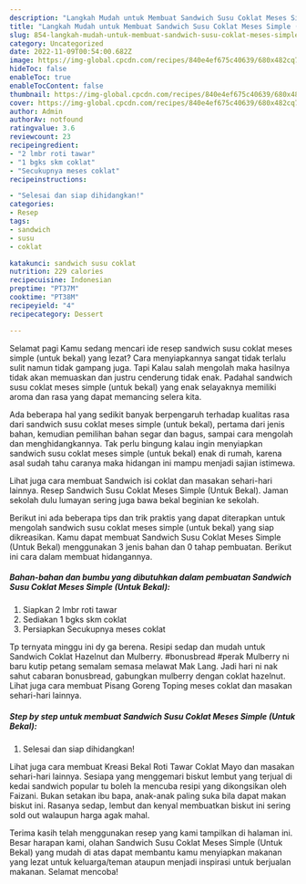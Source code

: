 ```yaml
---
description: "Langkah Mudah untuk Membuat Sandwich Susu Coklat Meses Simple (Untuk Bekal) yang Enak"
title: "Langkah Mudah untuk Membuat Sandwich Susu Coklat Meses Simple (Untuk Bekal) yang Enak"
slug: 854-langkah-mudah-untuk-membuat-sandwich-susu-coklat-meses-simple-untuk-bekal-yang-enak
category: Uncategorized
date: 2022-11-09T00:54:00.682Z
image: https://img-global.cpcdn.com/recipes/840e4ef675c40639/680x482cq70/sandwich-susu-coklat-meses-simple-untuk-bekal-foto-resep-utama.jpg
hideToc: false
enableToc: true
enableTocContent: false
thumbnail: https://img-global.cpcdn.com/recipes/840e4ef675c40639/680x482cq70/sandwich-susu-coklat-meses-simple-untuk-bekal-foto-resep-utama.jpg
cover: https://img-global.cpcdn.com/recipes/840e4ef675c40639/680x482cq70/sandwich-susu-coklat-meses-simple-untuk-bekal-foto-resep-utama.jpg
author: Admin
authorAv: notfound
ratingvalue: 3.6
reviewcount: 23
recipeingredient:
- "2 lmbr roti tawar"
- "1 bgks skm coklat"
- "Secukupnya meses coklat"
recipeinstructions:

- "Selesai dan siap dihidangkan!"
categories:
- Resep
tags:
- sandwich
- susu
- coklat

katakunci: sandwich susu coklat 
nutrition: 229 calories
recipecuisine: Indonesian
preptime: "PT37M"
cooktime: "PT38M"
recipeyield: "4"
recipecategory: Dessert

---
```



Selamat pagi Kamu sedang mencari ide resep sandwich susu coklat meses simple (untuk bekal) yang lezat? Cara menyiapkannya sangat tidak terlalu sulit namun tidak gampang juga. Tapi Kalau salah mengolah maka hasilnya tidak akan memuaskan dan justru cenderung tidak enak. Padahal sandwich susu coklat meses simple (untuk bekal) yang enak selayaknya memiliki aroma dan rasa yang dapat memancing selera kita.


Ada beberapa hal yang sedikit banyak berpengaruh terhadap kualitas rasa dari sandwich susu coklat meses simple (untuk bekal), pertama dari jenis bahan, kemudian pemilihan bahan segar dan bagus, sampai cara mengolah dan menghidangkannya. Tak perlu bingung kalau ingin menyiapkan sandwich susu coklat meses simple (untuk bekal) enak di rumah, karena asal sudah tahu caranya maka hidangan ini mampu menjadi sajian istimewa.

Lihat juga cara membuat Sandwich isi coklat dan masakan sehari-hari lainnya. Resep Sandwich Susu Coklat Meses Simple (Untuk Bekal). Jaman sekolah dulu lumayan sering juga bawa bekal beginian ke sekolah.


Berikut ini ada beberapa tips dan trik praktis yang dapat diterapkan untuk mengolah sandwich susu coklat meses simple (untuk bekal) yang siap dikreasikan. Kamu dapat membuat Sandwich Susu Coklat Meses Simple (Untuk Bekal) menggunakan 3 jenis bahan dan 0 tahap pembuatan. Berikut ini cara dalam membuat hidangannya.

<!--inarticleads1-->

##### Bahan-bahan dan bumbu yang dibutuhkan dalam pembuatan Sandwich Susu Coklat Meses Simple (Untuk Bekal):

1. Siapkan 2 lmbr roti tawar
1. Sediakan 1 bgks skm coklat
1. Persiapkan Secukupnya meses coklat


Tp ternyata minggu ini dy ga berena. Resipi sedap dan mudah untuk Sandwich Coklat Hazelnut dan Mulberry. #bonusbread #perak Mulberry ni baru kutip petang semalam semasa melawat Mak Lang. Jadi hari ni nak sahut cabaran bonusbread, gabungkan mulberry dengan coklat hazelnut. Lihat juga cara membuat Pisang Goreng Toping meses coklat dan masakan sehari-hari lainnya. 

<!--inarticleads2-->

##### Step by step untuk membuat Sandwich Susu Coklat Meses Simple (Untuk Bekal):


1. Selesai dan siap dihidangkan!

Lihat juga cara membuat Kreasi Bekal Roti Tawar Coklat Mayo dan masakan sehari-hari lainnya. Sesiapa yang menggemari biskut lembut yang terjual di kedai sandwich popular tu boleh la mencuba resipi yang dikongsikan oleh Faizani. Bukan setakan ibu bapa, anak-anak paling suka bila dapat makan biskut ini. Rasanya sedap, lembut dan kenyal membuatkan biskut ini sering sold out walaupun harga agak mahal. 

Terima kasih telah menggunakan resep yang kami tampilkan di halaman ini. Besar harapan kami, olahan Sandwich Susu Coklat Meses Simple (Untuk Bekal) yang mudah di atas dapat membantu kamu menyiapkan makanan yang lezat untuk keluarga/teman ataupun menjadi inspirasi untuk berjualan makanan. Selamat mencoba!
